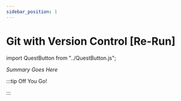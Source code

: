 ```yaml
---
sidebar_position: 1
---
```


# Git with Version Control [Re-Run]
import QuestButton from "../QuestButton.js";

_Summary Goes Here_

:::tip Off You Go!

<QuestButton text="Quest" />

:::

